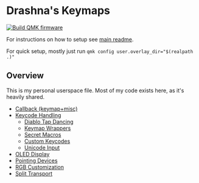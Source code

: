 # Drashna's Keymaps

[![Build QMK firmware](https://github.com/drashna/qmk_userspace/actions/workflows/build_binaries.yaml/badge.svg?branch=develop)](https://github.com/drashna/qmk_userspace/actions/workflows/build_binaries.yaml)

For instructions on how to setup see [main readme](https://github.com/qmk/qmk_userspace/blob/main/README.md).

For quick setup, mostly just run `qmk config user.overlay_dir="$(realpath .)"`

## Overview

This is my personal userspace file.  Most of my code exists here, as it's heavily shared.

* [Callback (keymap+misc)](docs/callbacks.md)
* [Keycode Handling](docs/keyrecords.md)
  * [Diablo Tap Dancing](docs/tap_dance.md)
  * [Keymap Wrappers](docs/wrappers.md)
  * [Secret Macros](docs/secrets.md)
  * [Custom Keycodes](docs/keycodes.md)
  * [Unicode Input](docs/unicode.md)
* [OLED Display](docs/oled.md)
* [Pointing Devices](docs/pointing.md)
* [RGB Customization](docs/rgb.md)
* [Split Transport](docs/split.md)
